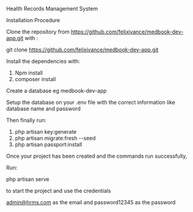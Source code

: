 Health Records Management System

Installation Procedure

Clone the repository from https://github.com/felixivance/medbook-dev-app.git
 with :
 
 git clone https://github.com/felixivance/medbook-dev-app.git
 
 Install the dependencies with:
 
 1. Npm install
 2. composer install
 
 Create a database eg medbook-dev-app
 
 Setup the database on your .env file with the correct information like database name and password
 
 Then finally run:
  
  1. php artisan key:generate
  2. php artisan migrate:fresh --seed
  3. php artisan passport:install
  
  Once your project has been created and the commands run successfully,
  
  Run:
  
  php artisan serve 
  
  to start the project and use the credentials
  
  admin@hrms.com as the email and password12345 as the password
  
  
 

